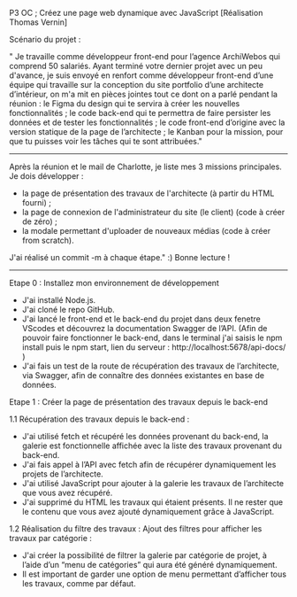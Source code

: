 P3 OC ; Créez une page web dynamique avec JavaScript
[Réalisation Thomas Vernin]

Scénario du projet :

" Je travaille comme développeur front-end pour l’agence ArchiWebos qui comprend 50 salariés. 
Ayant terminé votre dernier projet avec un peu d'avance, je suis envoyé en renfort comme développeur front-end d’une équipe qui travaille sur la conception du site portfolio d’une architecte d’intérieur, on m'a mit en pièces jointes tout ce dont on a parlé pendant la réunion : le Figma du design qui te servira à créer les nouvelles fonctionnalités ;
le code back-end qui te permettra de faire persister les données et de tester les fonctionnalités ;
le code front-end d’origine avec la version statique de la page de l’architecte ;
le Kanban pour la mission, pour que tu puisses voir les tâches qui te sont attribuées."

___________

Après la réunion et le mail de Charlotte, je liste mes 3 missions principales.
Je dois développer :

- la page de présentation des travaux de l'architecte (à partir du HTML fourni) ;
- la page de connexion de l'administrateur du site (le client) (code à créer de zéro) ;
- la modale permettant d'uploader de nouveaux médias (code à créer from scratch).


J'ai réalisé un commit -m  à chaque étape." :) 
Bonne lecture ! 

___________

Etape 0 : Installez mon environnement de développement 

- J'ai installé Node.js.
- J'ai cloné le repo GitHub.
- J'ai lancé le front-end et le back-end du projet dans deux fenetre VScodes et découvrez la documentation Swagger de l’API.
  (Afin de pouvoir faire fonctionner le back-end, dans le terminal j'ai saisis le npm install puis le npm start, lien du serveur : http://localhost:5678/api-docs/ )
- J'ai fais un test de la route de récupération des travaux de l’architecte, via Swagger, afin de connaître des données existantes en base de données.



 
Etape 1 : Créer la page de présentation des travaux depuis le back-end

1.1 Récupération des travaux depuis le back-end : 

- J'ai utilisé fetch et récupéré les données provenant du back-end, la galerie est fonctionnelle affichée avec la liste des travaux provenant du back-end.
- J'ai fais appel à l’API avec fetch afin de récupérer dynamiquement les projets de l’architecte. 
- J'ai utilisé JavaScript pour ajouter à la galerie les travaux de l’architecte que vous avez récupéré. 
- J'ai supprimé du HTML les travaux qui étaient présents. Il ne rester que le contenu que vous avez ajouté dynamiquement grâce à JavaScript.

1.2  Réalisation du filtre des travaux : Ajout des filtres pour afficher les travaux par catégorie :

- J'ai créer la possibilité de filtrer la galerie par catégorie de projet, à l’aide d’un “menu de catégories” qui aura été généré dynamiquement.
- Il est important de garder une option de menu permettant d’afficher tous les travaux, comme par défaut.




  





